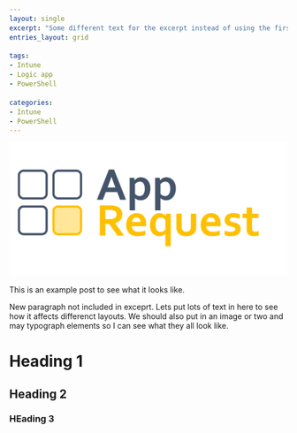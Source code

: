 ```yaml
---
layout: single
excerpt: "Some different text for the excerpt instead of using the first paragraph"
entries_layout: grid

tags:
- Intune
- Logic app
- PowerShell

categories:
- Intune
- PowerShell
---
```


![App Request logo with 2x2 boxes, with bottom right coloured differently and the words App Request to the right of the boxes.](/assets/images/posts/AppRequest.png)

This is an example post to see what it looks like.

New paragraph not included in exceprt. Lets put lots of text in here to see how it affects differenct layouts. We should also put in an image or two and may typograph elements so I can see what they all look like.

# Heading 1

## Heading 2

### HEading 3